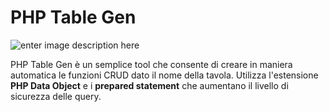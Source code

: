# PHP Table Gen
![enter image description here](https://upload.wikimedia.org/wikipedia/commons/2/27/PHP-logo.svg)

PHP Table Gen è un semplice tool che consente di creare in maniera automatica le funzioni CRUD dato il nome della tavola. Utilizza l'estensione **PHP Data Object** e i **prepared statement** che aumentano il livello di sicurezza delle query. 